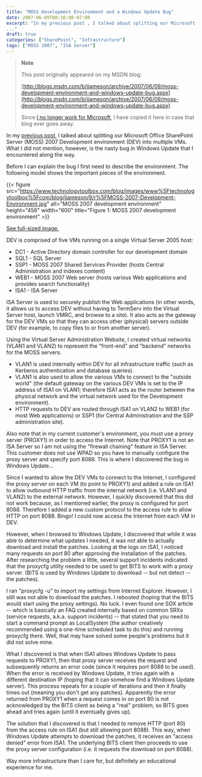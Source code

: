 ```yaml
---
title: "MOSS Development Environment and a Windows Update Bug"
date: 2007-06-09T00:38:00-07:00
excerpt: "In my previous post , I talked about splitting our Microsoft Office SharePoint Server (MOSS) 2007 Development environment (DEV) into multiple VMs. What I did not mention, however, is the nasty bug in Windows Update that I encountered along the way. 
..."
draft: true
categories: ["SharePoint", "Infrastructure"]
tags: ["MOSS 2007", "ISA Server"]
---
```


> **Note**
>
> This post originally appeared on my MSDN blog:
>
> [http://blogs.msdn.com/b/jjameson/archive/2007/06/09/moss-development-environment-and-windows-update-bug.aspx](http://blogs.msdn.com/b/jjameson/archive/2007/06/09/moss-development-environment-and-windows-update-bug.aspx)
>
> Since [I no longer work for Microsoft](/blog/jjameson/2011/09/02/last-day-with-microsoft), I have copied it here in case that blog                 ever goes away.

In my [previous post](/blog/jjameson/2007/06/09/virtual-server-issues), I talked about splitting our Microsoft Office SharePoint         Server (MOSS) 2007 Development environment (DEV) into multiple VMs. What I did not         mention, however, is the nasty bug in Windows Update that I encountered along the         way.

Before I can explain the bug I first need to describe the environment. The following         model shows the important pieces of the environment.

{{< figure
src="https://www.technologytoolbox.com/blog/images/www%5Ftechnologytoolbox%5Fcom/blog/jjameson/9/r%5FMOSS-2007-Development-Environment.jpg"
alt="MOSS 2007 development environment"
height="456"    width="600"
title="Figure 1: MOSS 2007 development environment" >}}

[See full-sized image.](/blog/images/www_technologytoolbox_com/blog/jjameson/9/o_MOSS-2007-Development-Environment.jpg)

DEV is comprised of five VMs running on a single Virtual Server 2005 host:

- DC1 - Active Directory domain controller for our development domain
- SQL1 - SQL Server
- SSP1 - MOSS 2007 Shared Services Provider (hosts Central Administration and indexes
  content)
- WEB1 - MOSS 2007 Web server (hosts various Web applications and provides search
  functionality)
- ISA1 - ISA Server

ISA Server is used to securely publish the Web applications (in other words, it         allows us to access DEV without having to TermServ into the Virtual Server host,         launch VMRC, and browse to a site). It also acts as the gateway for the DEV VMs         so that they can access other (physical) servers outside DEV (for example, to copy         files to or from another server).

Using the Virtual Server Administration Website, I created virtual networks (VLAN1         and VLAN2) to represent the "front-end" and "backend" networks for the MOSS servers.

- VLAN1 is used internally within DEV for all infrastructure traffic (such as Kerberos
  authentication and database queries).
- VLAN1 is also used to allow the various VMs to connect to the "outside world" (the
  default gateway on the various DEV VMs is set to the IP address of ISA1 on VLAN1;
  therefore ISA1 acts as the router between the physical network and the virtual network
  used for the Development environment).
- HTTP requests to DEV are routed through ISA1 on VLAN2 to WEB1 (for most Web applications)
  or SSP1 (for Central Administration and the SSP administration site).

Also note that in my current customer's environment, you must use a proxy server         (PROXY1) in order to access the Internet. Note that PROXY1 is not an ISA Server         so I am not using the "firewall chaining" feature in ISA Server. This customer does         not use WPAD so you have to manually configure the proxy server and specify port         8088. This is where I discovered the bug in Windows Update...

Since I wanted to allow the DEV VMs to connect to the Internet, I configured the         proxy server on each VM (to point to PROXY1) and added a rule on ISA1 to allow outbound         HTTP traffic from the internal network (i.e. VLAN1 and VLAN2) to the external network.         However, I quickly discovered that this did not work because, as I mentioned earlier,         the proxy is configured for port 8088. Therefore I added a new custom protocol to         the access rule to allow HTTP on port 8088. Bingo! I could now access the Internet         from each VM in DEV.

However, when I browsed to Windows Update, I discovered that while it was able to         determine what updates I needed, it was not able to actually download and install         the patches. Looking at the logs on ISA1, I noticed many requests on port 80 after         approving the installation of the patches. After researching the problem a little,         several support incidents indicated that the proxycfg utility needed to be used         to get BITS to work with a proxy server. (BITS is used by Windows Update to download         -- but not detect -- the patches).

I ran "proxycfg -u" to import my settings from Internet Explorer. However, I still         was not able to download the patches. I rebooted (hoping that the BITS would start         using the proxy settings). No luck. I even found one SOX article -- which is basically         an FAQ created internally based on common SRXs (service requests, a.k.a. support         incidents) -- that stated that you need to start a command prompt as LocalSystem         (the author creatively recommended using a one-time scheduled task to do this) and         running proxycfg there. Well, that may have solved some people's problems but it         did not solve mine.

What I discovered is that when ISA1 allows Windows Update to pass requests to PROXY1,         then that proxy server receives the request and subsequently returns an error code         (since it requires port 8088 to be used). When the error is received by Windows         Update, it tries again with a different destination IP (hoping that it can somehow         find a Windows Update server). This process repeats for a couple of iterations and         then it finally times out (meaning you don't get any patches). Apparently the error         returned from PROXY1 when a request comes in on port 80 is not acknowledged by the         BITS client as being a "real" problem, so BITS goes ahead and tries again (until         it eventually gives up).

The solution that I discovered is that I needed to remove HTTP (port 80) from the         access rule on ISA1 (but still allowing port 8088). This way, when Windows Update         attempts to download the patches, it receives an "access denied" error from ISA1.         The underlying BITS client then proceeds to use the proxy server configuration (i.e.         it requests the download on port 8088).

Way more infrastructure than I care for, but definitely an educational experience         for me.

